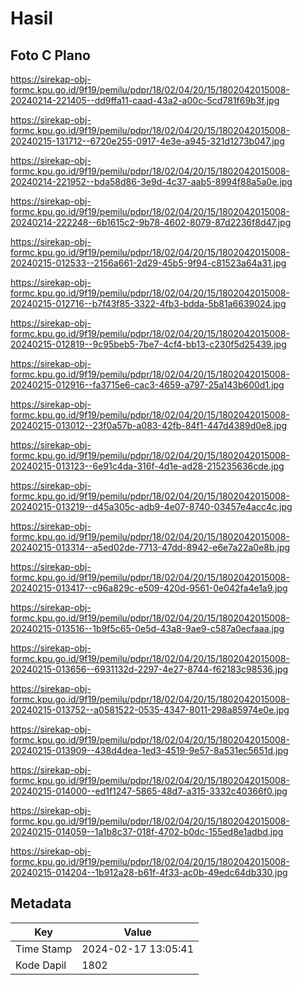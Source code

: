 # Hasil

## Foto C Plano

https://sirekap-obj-formc.kpu.go.id/9f19/pemilu/pdpr/18/02/04/20/15/1802042015008-20240214-221405--dd9ffa11-caad-43a2-a00c-5cd781f69b3f.jpg

https://sirekap-obj-formc.kpu.go.id/9f19/pemilu/pdpr/18/02/04/20/15/1802042015008-20240215-131712--6720e255-0917-4e3e-a945-321d1273b047.jpg

https://sirekap-obj-formc.kpu.go.id/9f19/pemilu/pdpr/18/02/04/20/15/1802042015008-20240214-221952--bda58d86-3e9d-4c37-aab5-8994f88a5a0e.jpg

https://sirekap-obj-formc.kpu.go.id/9f19/pemilu/pdpr/18/02/04/20/15/1802042015008-20240214-222248--6b1615c2-9b78-4602-8079-87d2236f8d47.jpg

https://sirekap-obj-formc.kpu.go.id/9f19/pemilu/pdpr/18/02/04/20/15/1802042015008-20240215-012533--2156a661-2d29-45b5-9f94-c81523a64a31.jpg

https://sirekap-obj-formc.kpu.go.id/9f19/pemilu/pdpr/18/02/04/20/15/1802042015008-20240215-012716--b7f43f85-3322-4fb3-bdda-5b81a6639024.jpg

https://sirekap-obj-formc.kpu.go.id/9f19/pemilu/pdpr/18/02/04/20/15/1802042015008-20240215-012819--9c95beb5-7be7-4cf4-bb13-c230f5d25439.jpg

https://sirekap-obj-formc.kpu.go.id/9f19/pemilu/pdpr/18/02/04/20/15/1802042015008-20240215-012916--fa3715e6-cac3-4659-a797-25a143b600d1.jpg

https://sirekap-obj-formc.kpu.go.id/9f19/pemilu/pdpr/18/02/04/20/15/1802042015008-20240215-013012--23f0a57b-a083-42fb-84f1-447d4389d0e8.jpg

https://sirekap-obj-formc.kpu.go.id/9f19/pemilu/pdpr/18/02/04/20/15/1802042015008-20240215-013123--6e91c4da-316f-4d1e-ad28-215235636cde.jpg

https://sirekap-obj-formc.kpu.go.id/9f19/pemilu/pdpr/18/02/04/20/15/1802042015008-20240215-013219--d45a305c-adb9-4e07-8740-03457e4acc4c.jpg

https://sirekap-obj-formc.kpu.go.id/9f19/pemilu/pdpr/18/02/04/20/15/1802042015008-20240215-013314--a5ed02de-7713-47dd-8942-e6e7a22a0e8b.jpg

https://sirekap-obj-formc.kpu.go.id/9f19/pemilu/pdpr/18/02/04/20/15/1802042015008-20240215-013417--c96a829c-e509-420d-9561-0e042fa4e1a9.jpg

https://sirekap-obj-formc.kpu.go.id/9f19/pemilu/pdpr/18/02/04/20/15/1802042015008-20240215-013516--1b9f5c65-0e5d-43a8-9ae9-c587a0ecfaaa.jpg

https://sirekap-obj-formc.kpu.go.id/9f19/pemilu/pdpr/18/02/04/20/15/1802042015008-20240215-013656--6931132d-2297-4e27-8744-f62183c98536.jpg

https://sirekap-obj-formc.kpu.go.id/9f19/pemilu/pdpr/18/02/04/20/15/1802042015008-20240215-013752--a0581522-0535-4347-8011-298a85974e0e.jpg

https://sirekap-obj-formc.kpu.go.id/9f19/pemilu/pdpr/18/02/04/20/15/1802042015008-20240215-013909--438d4dea-1ed3-4519-9e57-8a531ec5651d.jpg

https://sirekap-obj-formc.kpu.go.id/9f19/pemilu/pdpr/18/02/04/20/15/1802042015008-20240215-014000--ed1f1247-5865-48d7-a315-3332c40366f0.jpg

https://sirekap-obj-formc.kpu.go.id/9f19/pemilu/pdpr/18/02/04/20/15/1802042015008-20240215-014059--1a1b8c37-018f-4702-b0dc-155ed8e1adbd.jpg

https://sirekap-obj-formc.kpu.go.id/9f19/pemilu/pdpr/18/02/04/20/15/1802042015008-20240215-014204--1b912a28-b61f-4f33-ac0b-49edc64db330.jpg


## Metadata

| Key        | Value               |
| ---------- | ------------------- |
| Time Stamp | 2024-02-17 13:05:41 |
| Kode Dapil | 1802                |




